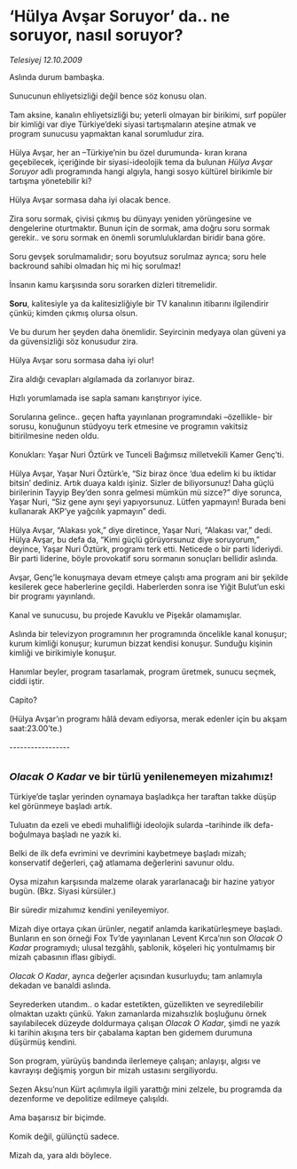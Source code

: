 # ‘Hülya Avşar Soruyor’ da.. ne soruyor, nasıl soruyor?

*Telesiyej 12.10.2009*

<div class="taraf_structure_2col_1zq">
<div class="margen_n">



 <p>Aslında durum bambaşka. <br/><br/>Sunucunun ehliyetsizliği değil bence söz konusu olan. <br/><br/>Tam aksine, kanalın ehliyetsizliği bu; yeterli olmayan bir birikimi, sırf popüler bir kimliği var diye Türkiye’deki siyasi tartışmaların ateşine atmak ve program sunucusu yapmaktan kanal sorumludur zira. <br/><br/>Hülya Avşar, her an –Türkiye’nin bu özel durumunda- kıran kırana geçebilecek, içeriğinde bir siyasi-ideolojik tema da bulunan <i>Hülya Avşar Soruyor</i> adlı programında hangi algıyla, hangi sosyo kültürel birikimle bir tartışma yönetebilir ki? <br/><br/>Hülya Avşar sormasa daha iyi olacak bence. <br/><br/>Zira soru sormak, çivisi çıkmış bu dünyayı yeniden yörüngesine ve dengelerine oturtmaktır. Bunun için de sormak, ama doğru soru sormak gerekir.. ve soru sormak en önemli sorumluluklardan biridir bana göre. <br/><br/>Soru gevşek sorulmamalıdır; soru boyutsuz sorulmaz ayrıca; soru hele backround sahibi olmadan hiç mi hiç sorulmaz! <br/><br/>İnsanın kamu karşısında soru sorarken dizleri titremelidir. <b><br/><br/>Soru</b>, kalitesiyle ya da kalitesizliğiyle bir TV kanalının itibarını ilgilendirir çünkü; kimden çıkmış olursa olsun. <br/><br/>Ve bu durum her şeyden daha önemlidir. Seyircinin medyaya olan güveni ya da güvensizliği söz konusudur zira. <br/><br/>Hülya Avşar soru sormasa daha iyi olur! <br/><br/>Zira aldığı cevapları algılamada da zorlanıyor biraz. <br/><br/>Hızlı yorumlamada ise sapla samanı karıştırıyor iyice. <br/><br/>Sorularına gelince.. geçen hafta yayınlanan programındaki –özellikle- bir sorusu, konuğunun stüdyoyu terk etmesine ve programın vakitsiz bitirilmesine neden oldu. <br/><br/>Konukları: Yaşar Nuri Öztürk ve Tunceli Bağımsız milletvekili Kamer Genç’ti. <br/><br/>Hülya Avşar, Yaşar Nuri Öztürk’e, “Siz biraz önce ‘dua edelim ki bu iktidar bitsin’ dediniz. Artık duaya kaldı işiniz. Sizler de biliyorsunuz!<b> </b>Daha güçlü birilerinin Tayyip Bey’den sonra gelmesi mümkün mü sizce?” diye sorunca, Yaşar Nuri, “Siz gene aynı şeyi yapıyorsunuz. Lütfen yapmayın! Burada beni kullanarak AKP’ye yağcılık yapmayın” dedi. <br/><br/>Hülya Avşar, “Alakası yok,” diye diretince, Yaşar Nuri, “Alakası var,” dedi. Hülya Avşar, bu defa da, “Kimi güçlü görüyorsunuz diye soruyorum,” deyince, Yaşar Nuri Öztürk, programı terk etti. Neticede o bir parti lideriydi. Bir parti liderine, böyle provokatif soru sormanın sonuçları bellidir aslında. <br/><br/>Avşar, Genç’le konuşmaya devam etmeye çalıştı ama program ani bir şekilde kesilerek gece haberlerine geçildi. Haberlerden sonra ise Yiğit Bulut’un eski bir programı yayınlandı. <br/><br/>Kanal ve sunucusu, bu projede Kavuklu ve Pişekâr olamamışlar. <br/><br/>Aslında bir televizyon programının her programında öncelikle kanal konuşur; kurum kimliği konuşur; kurumun bizzat kendisi konuşur. Sunduğu kişinin kimliği ve birikimiyle konuşur. <br/><br/>Hanımlar beyler, program tasarlamak, program üretmek, sunucu seçmek, ciddi iştir. <br/><br/>Capito? <br/><br/>(Hülya Avşar’ın programı hâlâ devam ediyorsa, merak edenler için bu akşam saat:23.00’te.) <br/><br/>-----------------<b><i></i></b> <br/><br/><br/><font size="4"><strong><em>Olacak O Kadar</em> ve bir türlü yenilenemeyen mizahımız!</strong></font> <br/><br/>Türkiye’de taşlar yerinden oynamaya başladıkça her taraftan takke düşüp kel görünmeye başladı artık. <br/><br/>Tuluatın da ezeli ve ebedi muhalifliği ideolojik sularda –tarihinde ilk defa- boğulmaya başladı ne yazık ki. <br/><br/>Belki de ilk defa evrimini ve devrimini kaybetmeye başladı mizah; konservatif değerleri, çağ atlamama değerlerini savunur oldu. <br/><br/>Oysa mizahın karşısında malzeme olarak yararlanacağı bir hazine yatıyor bugün. (Bkz. Siyasi kürsüler.) <br/><br/>Bir süredir mizahımız kendini yenileyemiyor. <br/><br/>Mizah diye ortaya çıkan ürünler, negatif anlamda karikatürleşmeye başladı. Bunların en son örneği Fox Tv’de yayınlanan Levent Kırca’nın son <i>Olacak O Kadar</i> programıydı; ulusal tezgâhlı, şablonik, köşeleri hiç yontulmamış bir mizah çabasının iflası gibiydi. <i><br/><br/>Olacak O Kadar</i>, ayrıca değerler açısından kusurluydu; tam anlamıyla dekadan ve banaldi aslında. <br/><br/>Seyrederken utandım.. o kadar estetikten, güzellikten ve seyredilebilir olmaktan uzaktı çünkü. Yakın zamanlarda mizahsızlık boşluğunu örnek sayılabilecek düzeyde doldurmaya çalışan <i>Olacak O Kadar</i>, şimdi ne yazık ki tarihin akışına ters bir çabalama kaptan ben gidemem durumuna düşürmüş kendini. <br/><br/>Son program, yürüyüş bandında ilerlemeye çalışan; anlayışı, algısı ve kavrayışı değişmiş yorgun bir mizah ustasını sergiliyordu. <br/><br/>Sezen Aksu’nun Kürt açılımıyla ilgili yarattığı mini zelzele, bu programda da dezenforme ve depolitize edilmeye çalışıldı. <br/><br/>Ama başarısız bir biçimde. <br/><br/>Komik değil, gülünçtü sadece. <br/><br/>Mizah da, yara aldı böylece.</p>
<br/>
<br/>
<br/>



<br/>


<div id="taraf_not">
</div>

</div>


</div>
